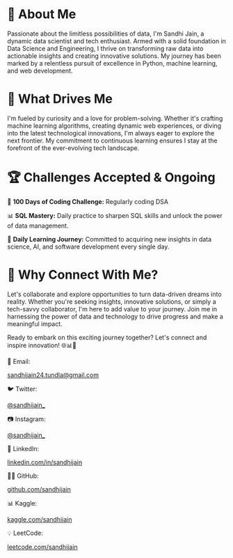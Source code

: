 # 🚀 **About Me**

Passionate about the limitless possibilities of data, I'm Sandhi Jain, a dynamic data scientist and tech enthusiast. Armed with a solid foundation in Data Science and Engineering, I thrive on transforming raw data into actionable insights and creating innovative solutions. My journey has been marked by a relentless pursuit of excellence in Python, machine learning, and web development.

# 🧠 **What Drives Me**

I'm fueled by curiosity and a love for problem-solving. Whether it's crafting machine learning algorithms, creating dynamic web experiences, or diving into the latest technological innovations, I'm always eager to explore the next frontier. My commitment to continuous learning ensures I stay at the forefront of the ever-evolving tech landscape.

# 🏆 **Challenges Accepted & Ongoing**

🚀 **100 Days of Coding Challenge:** Regularly coding DSA
 
📊 **SQL Mastery:** Daily practice to sharpen SQL skills and unlock the power of data management.

🌟 **Daily Learning Journey:** Committed to acquiring new insights in data science, AI, and software development every single day.

 # 🌟 **Why Connect With Me?**

Let's collaborate and explore opportunities to turn data-driven dreams into reality. Whether you're seeking insights, innovative solutions, or simply a tech-savvy collaborator, I'm here to add value to your journey. Join me in harnessing the power of data and technology to drive progress and make a meaningful impact.

Ready to embark on this exciting journey together? Let's connect and inspire innovation! 🌐📊🤝

📧 Email:

  [sandhijain24.tundla@gmail.com](mailto:sandhijain24.tundla@gmail.com)

🐦 Twitter:

[@sandhijain_](https://twitter.com/sandhijain_)

📷 Instagram:

[@sandhijain_](https://www.instagram.com/sandhijain_)

👔 LinkedIn:

[linkedin.com/in/sandhijain](https://www.linkedin.com/in/YourLinkedInProfile)

👨‍💻 GitHub:

[github.com/sandhijain](https://github.com/sandhijain)

📊 Kaggle:

[kaggle.com/sandhijain](https://www.kaggle.com/sandhijain)

💡 LeetCode:

[leetcode.com/sandhijain](https://leetcode.com/sandhijain)
 
 
  
 
 
 



